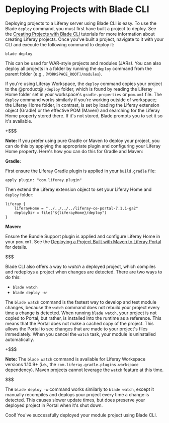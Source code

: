 # Deploying Projects with Blade CLI [](id=deploying-projects-with-blade-cli)

Deploying projects to a Liferay server using Blade CLI is easy. To use
the Blade `deploy` command, you must first have built a project to deploy. See
the
[Creating Projects with Blade CLI](/develop/tutorials/-/knowledge_base/7-1/creating-projects-with-blade-cli)
tutorials for more information about creating Liferay projects. Once you've
built a project, navigate to it with your CLI and execute the following command
to deploy it:

    blade deploy

This can be used for WAR-style projects and modules (JARs). You can also deploy
all projects in a folder by running the `deploy` command from the parent folder
(e.g., `[WORKSPACE_ROOT]/modules`).

If you're using Liferay Workspace, the `deploy` command copies your project to
the @product@ `/deploy` folder, which is found by reading the Liferay Home
folder set in your workspace's `gradle.properties` or `pom.xml` file. The
`deploy` command works similarly if you're working outside of workspace; the
Liferay Home folder, in contrast, is set by loading the Liferay extension object
(Gradle) or the effective POM (Maven) and searching for the Liferay Home
property stored there. If it's not stored, Blade prompts you to set it so it's
available.

+$$$

**Note:** If you prefer using pure Gradle or Maven to deploy your project, you
can do this by applying the appropriate plugin and configuring your Liferay Home
property. Here's how you can do this for Gradle and Maven:

**Gradle:**

First ensure the Liferay Gradle plugin is applied in your `build.gradle` file:

    apply plugin: "com.liferay.plugin"

Then extend the Liferay extension object to set your Liferay Home and `deploy`
folder:

    liferay {
        liferayHome = "../../../../liferay-ce-portal-7.1.1-ga2"
        deployDir = file("${liferayHome}/deploy")
    }

**Maven:**

Ensure the Bundle Support plugin is applied and configure Liferay Home in your
`pom.xml`. See the
[Deploying a Project Built with Maven to Liferay Portal](/develop/tutorials/-/knowledge_base/7-1/deploying-a-project-built-with-maven-to-product)
for details.

$$$

Blade CLI also offers a way to *watch* a deployed project, which compiles and
redeploys a project when changes are detected. There are two ways to do this:

- `blade watch`
- `blade deploy -w`

The `blade watch` command is the fastest way to develop and test module changes,
because the `watch` command does not rebuild your project every time
a change is detected. When running `blade watch`, your project is not copied to
Portal, but rather, is installed into the runtime as a reference. This means
that the Portal does not make a cached copy of the project. This allows the
Portal to see changes that are made to your project's files immediately. When
you cancel the `watch` task, your module is uninstalled automatically.

+$$$

**Note:** The `blade watch` command is available for Liferay Workspace versions
1.10.9+ (i.e., the `com.liferay.gradle.plugins.workspace` dependency). Maven
projects cannot leverage the `watch` feature at this time.

$$$

The `blade deploy -w` command works similarly to `blade watch`, except it
manually recompiles and deploys your project every time a change is detected.
This causes slower update times, but does preserve your deployed project in
Portal when it's shut down.

Cool! You've successfully deployed your module project using Blade CLI.
